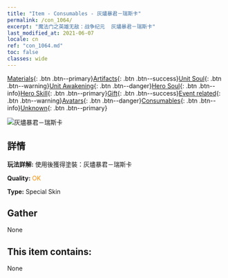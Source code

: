 ```yaml
---
title: "Item - Consumables - 灰燼暴君－瑞斯卡"
permalink: /con_1064/
excerpt: "魔法门之英雄无敌：战争纪元  灰燼暴君－瑞斯卡"
last_modified_at: 2021-06-07
locale: cn
ref: "con_1064.md"
toc: false
classes: wide
---
```

 [Materials](/ItemsCN/){: .btn .btn--primary}[Artifacts](/ItemsCN/Artifacts/){: .btn .btn--success}[Unit Soul](/ItemsCN/UnitSoul/){: .btn .btn--warning}[Unit Awakening](/ItemsCN/UnitAwakening/){: .btn .btn--danger}[Hero Soul](/ItemsCN/HeroSoul/){: .btn .btn--info}[Hero Skill](/ItemsCN/HeroSkill/){: .btn .btn--primary}[Gift](/ItemsCN/Gift/){: .btn .btn--success}[Event related](/ItemsCN/Events/){: .btn .btn--warning}[Avatars](/ItemsCN/Avatars/){: .btn .btn--danger}[Consumables](/ItemsCN/Consumables/){: .btn .btn--info}[Unknown](/ItemsCN/Unknown/){: .btn .btn--primary}

 ![灰燼暴君－瑞斯卡](/images/h/h_Rashka3.jpg)

## 詳情
 **玩法詳解:** 使用後獲得塗裝：灰燼暴君－瑞斯卡

 **Quality:** <span style="color: #FF8C00">OK</span>

 **Type:** Special Skin

## Gather

  None

## This item contains:

  None

